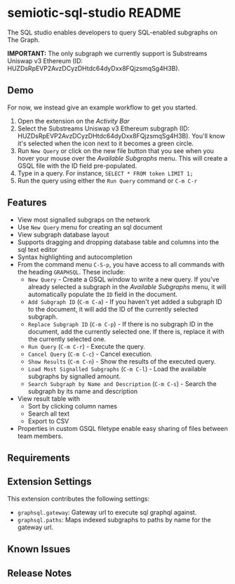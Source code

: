 # semiotic-sql-studio README

The SQL studio enables developers to query SQL-enabled subgraphs on The Graph.

**IMPORTANT:** The only subgraph we currently support is Substreams Uniswap v3 Ethereum (ID: HUZDsRpEVP2AvzDCyzDHtdc64dyDxx8FQjzsmqSg4H3B).

## Demo

For now, we instead give an example workflow to get you started.

1. Open the extension on the *Activity Bar*
2. Select the Substreams Uniswap v3 Ethereum subgraph (ID: HUZDsRpEVP2AvzDCyzDHtdc64dyDxx8FQjzsmqSg4H3B). You'll know it's selected when the icon next to it becomes a green circle.
3. Run `New Query` or click on the new file button that you see when you hover your mouse over the *Available Subgraphs* menu. This will create a GSQL file with the ID field pre-populated.
4. Type in a query. For instance, `SELECT * FROM token LIMIT 1;`
5. Run the query using either the `Run Query` command or `C-m C-r`

<!--
![Demo](images/features.gif)
-->

## Features

- View most signalled subgraps on the network
- Use `New Query` menu for creating an sql document
- View subgraph database layout
- Supports dragging and dropping database table and columns into the sql text editor
- Syntax highlighting and autocompletion
- From the command menu `C-S-p`, you have access to all commands with the heading `GRAPHSQL`. These include:
  - `New Query` - Create a GSQL window to write a new query. If you've already selected a subgraph in the *Available Subgraphs* menu, it will automatically populate the `ID` field in the document.
  - `Add Subgraph ID` (`C-m C-a`) - If you haven't yet added a subgraph ID to the document, it will add the ID of the currently selected subgraph.
  - `Replace Subgraph ID` (`C-m C-p`) - If there is no subgraph ID in the document, add the currently selected one. If there is, replace it with the currently selected one.
  - `Run Query` (`C-m C-r`) - Execute the query.
  - `Cancel Query` (`C-m C-c`) - Cancel execution.
  - `Show Results` (`C-m C-n`) - Show the results of the executed query.
  - `Load Most Signalled Subgraphs` (`C-m C-l`) - Load the available subgraphs by signalled amount.
  - `Search Subgraph by Name and Description` (`C-m C-s`) - Search the subgraph by its name and description
- View result table with
  - Sort by clicking column names
  - Search all text
  - Export to CSV
- Properties in custom GSQL filetype enable easy sharing of files between team members.

## Requirements

## Extension Settings

This extension contributes the following settings:

- `graphsql.gateway`: Gateway url to execute sql graphql against.
- `graphsql.paths`: Maps indexed subgraphs to paths by name for the gateway url.

## Known Issues

## Release Notes
